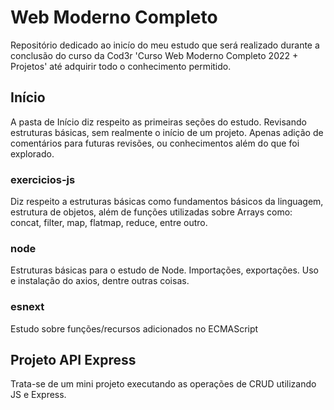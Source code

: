 # Web Moderno Completo
Repositório dedicado ao inicío do meu estudo que será realizado durante a conclusão do curso da Cod3r 'Curso Web Moderno Completo 2022 + Projetos' até adquirir todo o conhecimento permitido.
## Início
A pasta de Início diz respeito as primeiras seções do estudo. Revisando estruturas básicas, sem realmente o início de um projeto. Apenas adição de comentários para futuras revisões, ou conhecimentos além do que foi explorado.
### exercicios-js
Diz respeito a estruturas básicas como fundamentos básicos da linguagem, estrutura de objetos, além de funções utilizadas sobre Arrays como: concat, filter, map, flatmap, reduce, entre outro.
### node
Estruturas básicas para o estudo de Node. Importações, exportações. Uso e instalação do axios, dentre outras coisas. 
### esnext
Estudo sobre funções/recursos adicionados no ECMAScript
## Projeto API Express
Trata-se de um mini projeto executando as operações de CRUD utilizando JS e Express.